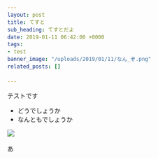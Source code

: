 ```yaml
---
layout: post
title: てすと
sub_heading: てすとだよ
date: 2019-01-11 06:42:00 +0000
tags:
- test
banner_image: "/uploads/2019/01/11/なん_ぞ.png"
related_posts: []

---
```

テストです

* どうでしょうか
* なんともでしょうか

![](/uploads/2019/01/11/なん_ぞ.png)

あ